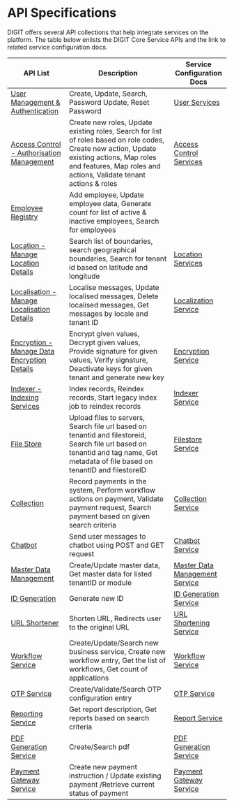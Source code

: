 # API Specifications

DIGIT offers several API collections that help integrate services on the platform. The table below enlists the DIGIT Core Service APIs and the link to related service configuration docs.

| API List                                                                                                          | Description                                                                                                                                                                                                       | Service Configuration Docs                                                                                                                          |
| ----------------------------------------------------------------------------------------------------------------- | ----------------------------------------------------------------------------------------------------------------------------------------------------------------------------------------------------------------- | --------------------------------------------------------------------------------------------------------------------------------------------------- |
| [User Management & Authentication](user.md)                                                                       | Create, Update, Search, Password Update, Reset Password                                                                                                                                                           | [User Services](../core-services/user-services.md)                                                                                                  |
| [Access Control - Authorisation Management](https://core.digit.org/master/platform/specifications/access-control) | Create new roles, Update existing roles, Search for list of roles based on role codes, Create new action, Update existing actions, Map roles and features, Map roles and actions, Validate tenant actions & roles | [Access Control Services](../core-services/access-control-services.md)                                                                              |
| [Employee Registry](https://core.digit.org/master/platform/specifications/employee)                               | Add employee, Update employee data, Generate count for list of active & inactive employees, Search for employees                                                                                                  |                                                                                                                                                     |
| [Location - Manage Location Details](https://core.digit.org/master/platform/specifications/location)              | Search list of boundaries, search geographical boundaries, Search for tenant id based on latitude and longitude                                                                                                   | [Location Services](../core-services/location-services.md)                                                                                          |
| [Localisation - Manage Localisation Details](https://core.digit.org/master/platform/specifications/localisation)  | Localise messages, Update localised messages, Delete localised messages, Get messages by locale and tenant ID                                                                                                     | [Localization Service](../core-services/localization-service/)                                                                                      |
| [Encryption - Manage Data Encryption Details](https://core.digit.org/master/platform/specifications/encryption)   | Encrypt given values, Decrypt given values, Provide signature for given values, Verify signature, Deactivate keys for given tenant and generate new key                                                           | [Encryption Service](../core-services/encryption-service/)                                                                                          |
| [Indexer - Indexing Services](https://core.digit.org/master/platform/specifications/indexer)                      | Index records, Reindex records, Start legacy index job to reindex records                                                                                                                                         | [Indexer Service](../core-services/indexer-service/)                                                                                                |
| [File Store](https://core.digit.org/master/platform/specifications/file-store)                                    | Upload files to servers, Search file url based on tenantid and filestoreid, Search file url based on tenantid and tag name, Get metadata of file based on tenantID and filestoreID                                | [Filestore Service](../core-services/filestore-service.md)                                                                                          |
| [Collection](https://core.digit.org/master/platform/specifications/collection)                                    | Record payments in the system, Perform workflow actions on payment, Validate payment request, Search payment based on given search criteria                                                                       | [Collection Service](https://urban.digit.org/platform/configure-digit/services-overview/business-services/collection-service/collection-service-v2) |
| [Chatbot](https://core.digit.org/master/platform/specifications/chat-bot)                                         | Send user messages to chatbot using POST and GET request                                                                                                                                                          | [Chatbot Service](../core-services/chatbot-service.md)                                                                                              |
| [Master Data Management](https://core.digit.org/master/platform/specifications/master-data-management)            | Create/Update master data, Get master data for listed tenantID or module                                                                                                                                          | [Master Data Management Service](../core-services/mdms-master-data-management-service/)                                                             |
| [ID Generation](https://core.digit.org/master/platform/specifications/id-generation)                              | Generate new ID                                                                                                                                                                                                   | [ID Generation Service](../core-services/id-generation-service.md)                                                                                  |
| [URL Shortener](https://core.digit.org/master/platform/specifications/url-shortner)                               | Shorten URL, Redirects user to the original URL                                                                                                                                                                   | [URL Shortening Service](../core-services/url-shortening-service.md)                                                                                |
| [Workflow Service](https://core.digit.org/master/platform/specifications/workflow-service)                        | Create/Update/Search new business service, Create new workflow entry, Get the list of workflows, Get count of applications                                                                                        | [Workflow Service](../core-services/workflow-service/)                                                                                              |
| [OTP Service](https://core.digit.org/master/platform/specifications/otp-service)                                  | Create/Validate/Search OTP configuration entry                                                                                                                                                                    | [OTP Service](../core-services/otp-service.md)                                                                                                      |
| [Reporting Service](https://core.digit.org/master/platform/specifications/reporting-service)                      | Get report description, Get reports based on search criteria                                                                                                                                                      | [Report Service](../core-services/report-service/)                                                                                                  |
| [PDF Generation Service](https://core.digit.org/master/platform/specifications/pdf-generation-service)            | Create/Search pdf                                                                                                                                                                                                 | [PDF Generation Service](../core-services/pdf-generation-service.md)                                                                                |
| [Payment Gateway Service](https://core.digit.org/master/platform/specifications/payment-gateway-service)          | Create new payment instruction / Update existing payment /Retrieve current status of payment                                                                                                                      | [Payment Gateway Service](../core-services/payment-gateway-service.md)                                                                              |

